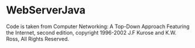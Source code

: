 # WebServerJava

Code is taken from Computer Networking: A Top-Down Approach Featuring 
the Internet, second edition, copyright 1996-2002 J.F Kurose and K.W. Ross, 
All Rights Reserved.
